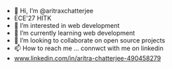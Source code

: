 - 👋 Hi, I’m @aritraxchatterjee
- ECE'27 HITK
- 👀 I’m interested in web development
- 🌱 I’m currently learning web development
- 💞️ I’m looking to collaborate on open source projects
- 📫 How to reach me ... connwct with me on linkedin
- www.linkedin.com/in/aritra-chatterjee-490458279
<!---
aritraxchatterjee/aritraxchatterjee is a ✨ special ✨ repository because its `README.md` (this file) appears on your GitHub profile.
You can click the Preview link to take a look at your changes.
--->
